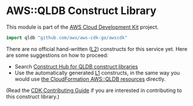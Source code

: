 # AWS::QLDB Construct Library

This module is part of the [AWS Cloud Development Kit](https://github.com/aws/aws-cdk) project.

```go
import qldb "github.com/aws/aws-cdk-go/awscdk"
```

<!--BEGIN CFNONLY DISCLAIMER-->

There are no official hand-written ([L2](https://docs.aws.amazon.com/cdk/latest/guide/constructs.html#constructs_lib)) constructs for this service yet. Here are some suggestions on how to proceed:

* Search [Construct Hub for QLDB construct libraries](https://constructs.dev/search?q=qldb)
* Use the automatically generated [L1](https://docs.aws.amazon.com/cdk/latest/guide/constructs.html#constructs_l1_using) constructs, in the same way you would use [the CloudFormation AWS::QLDB resources](https://docs.aws.amazon.com/AWSCloudFormation/latest/UserGuide/AWS_QLDB.html) directly.

(Read the [CDK Contributing Guide](https://github.com/aws/aws-cdk/blob/master/CONTRIBUTING.md) if you are interested in contributing to this construct library.)

<!--END CFNONLY DISCLAIMER-->
